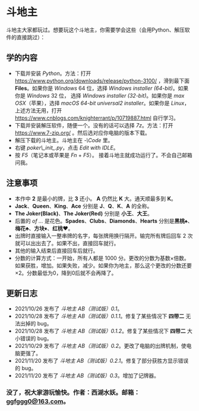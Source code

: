 # 斗地主
斗地主大家都玩过。想要玩这个斗地主，你需要学会这些（会用Python、解压软件的直接跳过）：
## 学的内容
+ 下载并安装 *Python*。方法：打开 https://www.python.org/downloads/release/python-3100/ ，滑到最下面 **Files**。如果你是 *Windows* 64 位，选择 *Windows installer (64-bit)*。如果你是 *Windows* 32 位， 选择 *Windows installer (32-bit)*。如果你是 *max OSX*（苹果），选择 *macOS 64-bit universal2 installer*。如果你是 *Linux*，上述方法无用，打开 https://www.cnblogs.com/knighterrant/p/10719887.html 自行学习。 
+ 下载并安装解压软件，随便一个。没有的话可以选择 *7z*。方法：打开 https://www.7-zip.org/ 。然后选对应你电脑的版本下载。
+ 解压下载的斗地主。斗地主在 *-\Code* 里。
+ 右键 *poker\\\__init__.py*，点击 *Edit with IDLE*。
+ 按 *F5*（笔记本或苹果是 *Fn* + *F5*）。
接着斗地主就成功运行了。不会自己邮箱问我。
## 注意事项
+ 本作中 **2** 是最小的牌，比 **3** 还小。 **A** 仍然比 **K** 大。通天顺最多到 **K**。
+ **Jack**、**Queen**、**King**、**Ace** 分别是 **J**、**Q**、**K**、**A** 的全称。
+ **The Joker(Black)**、**The Joker(Red)** 分别是 **小王**、**大王**。
+ 后置的 *of ...* 是花色。**Spades**、**Clubs**、**Diamonds**、**Hearts** 分别是**黑桃♠**、**梅花♣**、**方块♦**、**红桃♥**。
+ 出牌时直接输入一整串牌的名字，每张牌用换行隔开。输完所有牌后回车 2 次就可以出出去了。如果不出，直接回车就行。
+ 其他的输入结束后直接回车后就行。
+ 分数的计算方式：一开始，所有人都是 1000 分。更改的分数为基数×倍数。如果获胜，增加。如果失败，减少。如果你为地主，那么这个更改的分数还要×2。分数最低为0，降到0后就不会再降了。
## 更新日志
+ 2021/10/26 发布了 *斗地主 AB（测试版）0.1*。
+ 2021/10/28 发布了 *斗地主 AB（测试版）0.1.1*。修复了某些情况下 **四带二** 无法出掉的 bug。
+ 2021/10/28 发布了 *斗地主 AB（测试版）0.1.2*。修复了某些情况下 **四带二** 大小错误的 bug。
+ 2021/10/29 发布了 *斗地主 AB（测试版）0.2*。更改了电脑的出牌机制，使电脑更强了。
+ 2021/11/20 发布了 *斗地主 AB（测试版）0.2.1*。修复了部分获胜方显示错误的 bug。
+ 2021/11/20 发布了 *斗地主 AB（测试版）0.3*。增加了记牌器。
### 没了，祝大家游玩愉快。作者：西湖水妖。邮箱：ggfggg0@163.com。
